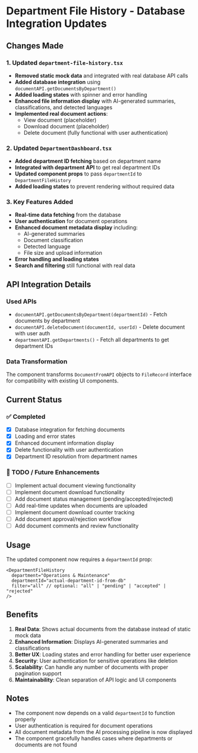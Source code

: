 # Department File History - Database Integration Updates

## Changes Made

### 1. Updated `department-file-history.tsx`
- **Removed static mock data** and integrated with real database API calls
- **Added database integration** using `documentAPI.getDocumentsByDepartment()`
- **Added loading states** with spinner and error handling
- **Enhanced file information display** with AI-generated summaries, classifications, and detected languages
- **Implemented real document actions**:
  - View document (placeholder)
  - Download document (placeholder)
  - Delete document (fully functional with user authentication)

### 2. Updated `DepartmentDashboard.tsx`
- **Added department ID fetching** based on department name
- **Integrated with department API** to get real department IDs
- **Updated component props** to pass `departmentId` to `DepartmentFileHistory`
- **Added loading states** to prevent rendering without required data

### 3. Key Features Added
- **Real-time data fetching** from the database
- **User authentication** for document operations
- **Enhanced document metadata display** including:
  - AI-generated summaries
  - Document classification
  - Detected language
  - File size and upload information
- **Error handling and loading states**
- **Search and filtering** still functional with real data

## API Integration Details

### Used APIs
- `documentAPI.getDocumentsByDepartment(departmentId)` - Fetch documents by department
- `documentAPI.deleteDocument(documentId, userId)` - Delete document with user auth
- `departmentAPI.getDepartments()` - Fetch all departments to get department IDs

### Data Transformation
The component transforms `DocumentFromAPI` objects to `FileRecord` interface for compatibility with existing UI components.

## Current Status

### ✅ Completed
- [x] Database integration for fetching documents
- [x] Loading and error states
- [x] Enhanced document information display
- [x] Delete functionality with user authentication
- [x] Department ID resolution from department names

### 🔄 TODO / Future Enhancements
- [ ] Implement actual document viewing functionality
- [ ] Implement document download functionality
- [ ] Add document status management (pending/accepted/rejected)
- [ ] Add real-time updates when documents are uploaded
- [ ] Implement document download counter tracking
- [ ] Add document approval/rejection workflow
- [ ] Add document comments and review functionality

## Usage

The updated component now requires a `departmentId` prop:

```tsx
<DepartmentFileHistory 
  department="Operations & Maintenance" 
  departmentId="actual-department-id-from-db"
  filter="all" // optional: "all" | "pending" | "accepted" | "rejected"
/>
```

## Benefits

1. **Real Data**: Shows actual documents from the database instead of static mock data
2. **Enhanced Information**: Displays AI-generated summaries and classifications
3. **Better UX**: Loading states and error handling for better user experience
4. **Security**: User authentication for sensitive operations like deletion
5. **Scalability**: Can handle any number of documents with proper pagination support
6. **Maintainability**: Clean separation of API logic and UI components

## Notes

- The component now depends on a valid `departmentId` to function properly
- User authentication is required for document operations
- All document metadata from the AI processing pipeline is now displayed
- The component gracefully handles cases where departments or documents are not found